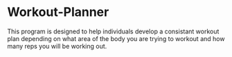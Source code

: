 # Workout-Planner

This program is designed to help individuals develop a consistant workout plan depending on what area of the body you are trying to workout and how many reps you will be working out.
